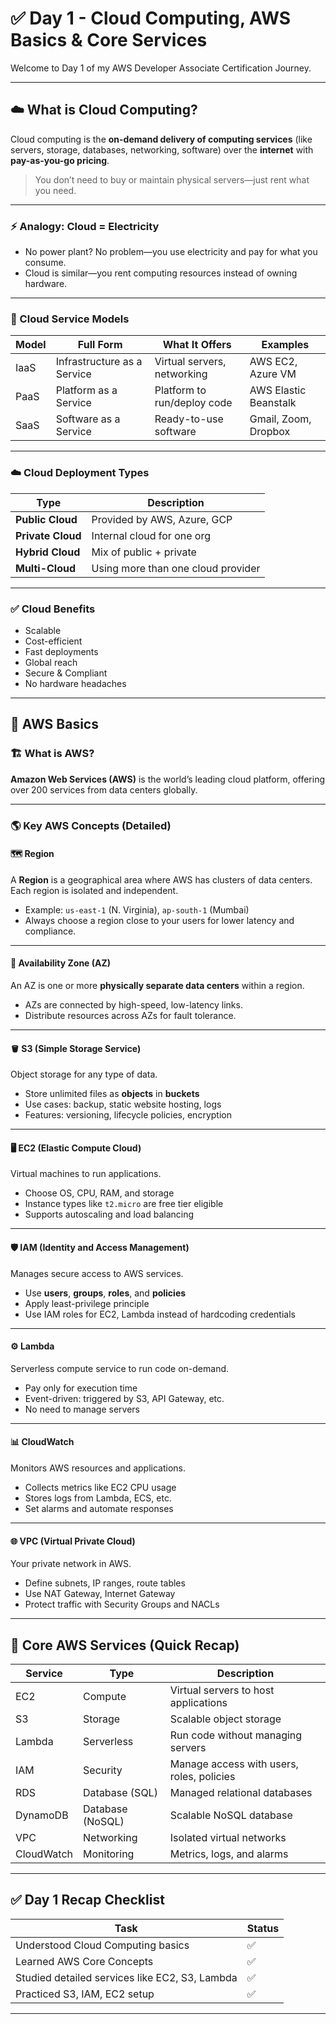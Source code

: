 # ✅ Day 1 - Cloud Computing, AWS Basics & Core Services

Welcome to Day 1 of my AWS Developer Associate Certification Journey.

---

## ☁️ What is Cloud Computing?

Cloud computing is the **on-demand delivery of computing services** (like servers, storage, databases, networking, software) over the **internet** with **pay-as-you-go pricing**.

> You don’t need to buy or maintain physical servers—just rent what you need.

---

### ⚡ Analogy: Cloud = Electricity
- No power plant? No problem—you use electricity and pay for what you consume.
- Cloud is similar—you rent computing resources instead of owning hardware.

---

### 🧩 Cloud Service Models

| Model | Full Form | What It Offers | Examples |
|-------|-----------|----------------|----------|
| IaaS | Infrastructure as a Service | Virtual servers, networking | AWS EC2, Azure VM |
| PaaS | Platform as a Service | Platform to run/deploy code | AWS Elastic Beanstalk |
| SaaS | Software as a Service | Ready-to-use software | Gmail, Zoom, Dropbox |

---

### ☁️ Cloud Deployment Types

| Type | Description |
|------|-------------|
| **Public Cloud** | Provided by AWS, Azure, GCP |
| **Private Cloud** | Internal cloud for one org |
| **Hybrid Cloud** | Mix of public + private |
| **Multi-Cloud** | Using more than one cloud provider |

---

### ✅ Cloud Benefits
- Scalable
- Cost-efficient
- Fast deployments
- Global reach
- Secure & Compliant
- No hardware headaches

---

## 🔰 AWS Basics

### 🏗️ What is AWS?

**Amazon Web Services (AWS)** is the world’s leading cloud platform, offering over 200 services from data centers globally.

---

### 🌎 Key AWS Concepts (Detailed)

#### 🗺️ **Region**
A **Region** is a geographical area where AWS has clusters of data centers. Each region is isolated and independent.

- Example: `us-east-1` (N. Virginia), `ap-south-1` (Mumbai)
- Always choose a region close to your users for lower latency and compliance.

---

#### 🏢 **Availability Zone (AZ)**
An AZ is one or more **physically separate data centers** within a region.

- AZs are connected by high-speed, low-latency links.
- Distribute resources across AZs for fault tolerance.

---

#### 🪣 **S3 (Simple Storage Service)**
Object storage for any type of data.

- Store unlimited files as **objects** in **buckets**
- Use cases: backup, static website hosting, logs
- Features: versioning, lifecycle policies, encryption

---

#### 🖥️ **EC2 (Elastic Compute Cloud)**
Virtual machines to run applications.

- Choose OS, CPU, RAM, and storage
- Instance types like `t2.micro` are free tier eligible
- Supports autoscaling and load balancing

---

#### 🛡️ **IAM (Identity and Access Management)**
Manages secure access to AWS services.

- Use **users**, **groups**, **roles**, and **policies**
- Apply least-privilege principle
- Use IAM roles for EC2, Lambda instead of hardcoding credentials

---

#### ⚙️ **Lambda**
Serverless compute service to run code on-demand.

- Pay only for execution time
- Event-driven: triggered by S3, API Gateway, etc.
- No need to manage servers

---

#### 📊 **CloudWatch**
Monitors AWS resources and applications.

- Collects metrics like EC2 CPU usage
- Stores logs from Lambda, ECS, etc.
- Set alarms and automate responses

---

#### 🌐 **VPC (Virtual Private Cloud)**
Your private network in AWS.

- Define subnets, IP ranges, route tables
- Use NAT Gateway, Internet Gateway
- Protect traffic with Security Groups and NACLs

---

## 🚀 Core AWS Services (Quick Recap)

| Service | Type | Description |
|--------|------|-------------|
| EC2 | Compute | Virtual servers to host applications |
| S3 | Storage | Scalable object storage |
| Lambda | Serverless | Run code without managing servers |
| IAM | Security | Manage access with users, roles, policies |
| RDS | Database (SQL) | Managed relational databases |
| DynamoDB | Database (NoSQL) | Scalable NoSQL database |
| VPC | Networking | Isolated virtual networks |
| CloudWatch | Monitoring | Metrics, logs, and alarms |

---

## ✅ Day 1 Recap Checklist

| Task | Status |
|------|--------|
| Understood Cloud Computing basics | ✅ |
| Learned AWS Core Concepts | ✅ |
| Studied detailed services like EC2, S3, Lambda | ✅ |
| Practiced S3, IAM, EC2 setup | ✅ |

---
